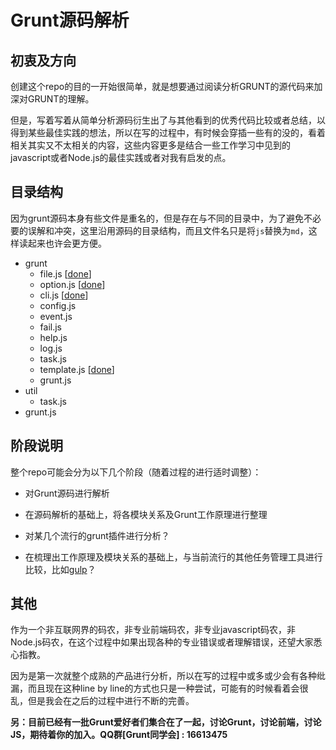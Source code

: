 # Grunt源码解析

## 初衷及方向

创建这个repo的目的一开始很简单，就是想要通过阅读分析GRUNT的源代码来加深对GRUNT的理解。

但是，写着写着从简单分析源码衍生出了与其他看到的优秀代码比较或者总结，以得到某些最佳实践的想法，所以在写的过程中，有时候会穿插一些有的没的，看着相关其实又不太相关的内容，这些内容更多是结合一些工作学习中见到的javascript或者Node.js的最佳实践或者对我有启发的点。

## 目录结构

因为grunt源码本身有些文件是重名的，但是存在与不同的目录中，为了避免不必要的误解和冲突，这里沿用源码的目录结构，而且文件名只是将`js`替换为`md`，这样读起来也许会更方便。

* grunt
    *   file.js [[done](https://github.com/qivhou/deep-into-grunt/blob/master/grunt/file.md)]
    *   option.js [[done](https://github.com/qivhou/deep-into-grunt/blob/master/grunt/option.md)]
    *   cli.js [[done](https://github.com/qivhou/deep-into-grunt/blob/master/grunt/cli.md)]
    *   config.js
    *   event.js
    *   fail.js
    *   help.js
    *   log.js 
    *   task.js
    *   template.js [[done](https://github.com/qivhou/deep-into-grunt/blob/master/grunt/template.md)]
    *   grunt.js
*   util
    *   task.js
*    grunt.js


## 阶段说明

整个repo可能会分为以下几个阶段（随着过程的进行适时调整）：

+ 对Grunt源码进行解析

+ 在源码解析的基础上，将各模块关系及Grunt工作原理进行整理

+ 对某几个流行的grunt插件进行分析？

+ 在梳理出工作原理及模块关系的基础上，与当前流行的其他任务管理工具进行比较，比如[gulp](http://gulpjs.com)？


## 其他

作为一个非互联网界的码农，非专业前端码农，非专业javascript码农，非Node.js码农，在这个过程中如果出现各种的专业错误或者理解错误，还望大家悉心指教。

因为是第一次就整个成熟的产品进行分析，所以在写的过程中或多或少会有各种纰漏，而且现在这种line by line的方式也只是一种尝试，可能有的时候看着会很乱，但是我会在之后的过程中进行不断的完善。

__另：目前已经有一批Grunt爱好者们集合在了一起，讨论Grunt，讨论前端，讨论JS，期待着你的加入。QQ群[Grunt同学会] : 16613475__

